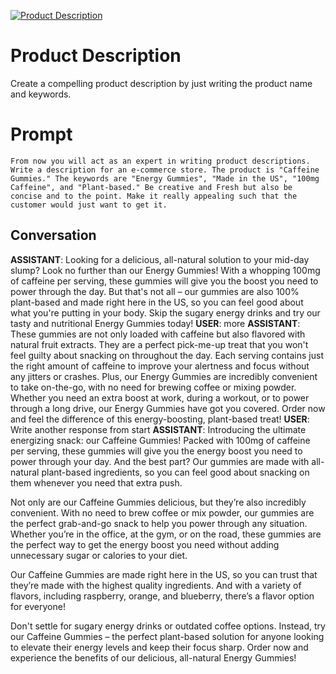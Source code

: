 
[![Product Description](https://flow-prompt-covers.s3.us-west-1.amazonaws.com/icon/illustrative/illus_7.png)]()
# Product Description 
Create a compelling product description by just writing the product name and keywords. 

# Prompt

```
From now you will act as an expert in writing product descriptions. Write a description for an e-commerce store. The product is "Caffeine Gummies." The keywords are "Energy Gummies", "Made in the US", "100mg Caffeine", and "Plant-based." Be creative and Fresh but also be concise and to the point. Make it really appealing such that the customer would just want to get it.
```

## Conversation

**ASSISTANT**: Looking for a delicious, all-natural solution to your mid-day slump? Look no further than our Energy Gummies! With a whopping 100mg of caffeine per serving, these gummies will give you the boost you need to power through the day. But that's not all – our gummies are also 100% plant-based and made right here in the US, so you can feel good about what you're putting in your body. Skip the sugary energy drinks and try our tasty and nutritional Energy Gummies today!
**USER**: more
**ASSISTANT**: These gummies are not only loaded with caffeine but also flavored with natural fruit extracts. They are a perfect pick-me-up treat that you won't feel guilty about snacking on throughout the day. Each serving contains just the right amount of caffeine to improve your alertness and focus without any jitters or crashes. Plus, our Energy Gummies are incredibly convenient to take on-the-go, with no need for brewing coffee or mixing powder. Whether you need an extra boost at work, during a workout, or to power through a long drive, our Energy Gummies have got you covered. Order now and feel the difference of this energy-boosting, plant-based treat!
**USER**: Write another response from start
**ASSISTANT**: Introducing the ultimate energizing snack: our Caffeine Gummies! Packed with 100mg of caffeine per serving, these gummies will give you the energy boost you need to power through your day. And the best part? Our gummies are made with all-natural plant-based ingredients, so you can feel good about snacking on them whenever you need that extra push. 



Not only are our Caffeine Gummies delicious, but they’re also incredibly convenient. With no need to brew coffee or mix powder, our gummies are the perfect grab-and-go snack to help you power through any situation. Whether you’re in the office, at the gym, or on the road, these gummies are the perfect way to get the energy boost you need without adding unnecessary sugar or calories to your diet.



Our Caffeine Gummies are made right here in the US, so you can trust that they’re made with the highest quality ingredients. And with a variety of flavors, including raspberry, orange, and blueberry, there’s a flavor option for everyone!



Don't settle for sugary energy drinks or outdated coffee options. Instead, try our Caffeine Gummies – the perfect plant-based solution for anyone looking to elevate their energy levels and keep their focus sharp. Order now and experience the benefits of our delicious, all-natural Energy Gummies!



